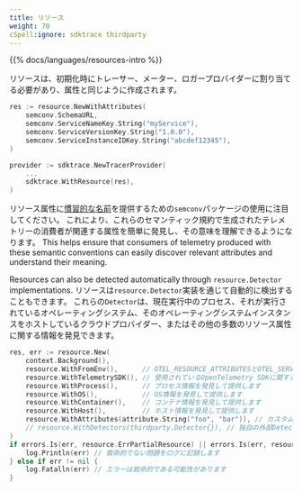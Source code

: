 ```yaml
---
title: リソース
weight: 70
cSpell:ignore: sdktrace thirdparty
---
```


{{% docs/languages/resources-intro %}}

リソースは、初期化時にトレーサー、メーター、ロガープロバイダーに割り当てる必要があり、属性と同じように作成されます。

```go
res := resource.NewWithAttributes(
    semconv.SchemaURL,
    semconv.ServiceNameKey.String("myService"),
    semconv.ServiceVersionKey.String("1.0.0"),
    semconv.ServiceInstanceIDKey.String("abcdef12345"),
)

provider := sdktrace.NewTracerProvider(
    ...
    sdktrace.WithResource(res),
)
```

リソース属性に[慣習的な名前](/docs/concepts/semantic-conventions/)を提供するための`semconv`パッケージの使用に注目してください。
これにより、これらのセマンティック規約で生成されたテレメトリーの消費者が関連する属性を簡単に発見し、その意味を理解できるようになります。 This helps ensure that consumers of telemetry produced with these
semantic conventions can easily discover relevant attributes and understand
their meaning.

Resources can also be detected automatically through `resource.Detector`
implementations. リソースは`resource.Detector`実装を通じて自動的に検出することもできます。
これらの`Detector`は、現在実行中のプロセス、それが実行されているオペレーティングシステム、そのオペレーティングシステムインスタンスをホストしているクラウドプロバイダー、またはその他の多数のリソース属性に関する情報を発見できます。

```go
res, err := resource.New(
	context.Background(),
	resource.WithFromEnv(),      // OTEL_RESOURCE_ATTRIBUTESとOTEL_SERVICE_NAME環境変数から属性を発見して提供します
	resource.WithTelemetrySDK(), // 使用されているOpenTelemetry SDKに関する情報を発見して提供します
	resource.WithProcess(),      // プロセス情報を発見して提供します
	resource.WithOS(),           // OS情報を発見して提供します
	resource.WithContainer(),    // コンテナ情報を発見して提供します
	resource.WithHost(),         // ホスト情報を発見して提供します
	resource.WithAttributes(attribute.String("foo", "bar")), // カスタムリソース属性を追加します
	// resource.WithDetectors(thirdparty.Detector{}), // 独自の外部Detector実装を持参します
)
if errors.Is(err, resource.ErrPartialResource) || errors.Is(err, resource.ErrSchemaURLConflict) {
	log.Println(err) // 致命的でない問題をログに記録します
} else if err != nil {
	log.Fatalln(err) // エラーは致命的である可能性があります
}
```
